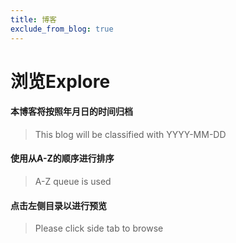 ```yaml
---
title: 博客
exclude_from_blog: true
---
```

# 浏览Explore  
#### 本博客将按照年月日的时间归档  
>This blog will be classified with YYYY-MM-DD
#### 使用从A-Z的顺序进行排序
>A-Z queue is used
#### 点击左侧目录以进行预览  
>Please click side tab to browse


